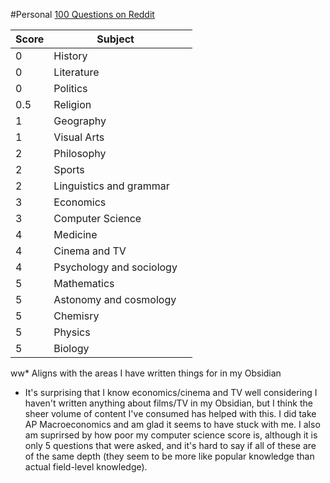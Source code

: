 #Personal 
[100 Questions on Reddit](https://www.reddit.com/r/slatestarcodex/comments/17xg3lq/sort_of_nerdish_general_knowledge_test_with_100/)

| Score | Subject                  |     |
| ----- | ------------------------ | --- |
| 0     | History                  |     |
| 0     | Literature               |     |
| 0     | Politics                 |     |
| 0.5   | Religion                 |     |
| 1     | Geography                |     |
| 1     | Visual Arts              |     |
| 2     | Philosophy               |     |
| 2     | Sports                   |     |
| 2     | Linguistics and grammar  |     |
| 3     | Economics                |     |
| 3     | Computer Science         |     |
| 4     | Medicine                 |     |
| 4     | Cinema and TV            |     |
| 4     | Psychology and sociology |     |
| 5     | Mathematics              |     |
| 5     | Astonomy and cosmology   |     |
| 5     | Chemisry                 |     |
| 5     | Physics                  |     |
| 5     | Biology                  |     |
ww* Aligns with the areas I have written things for in my Obsidian
* It's surprising that I know economics/cinema and TV well considering I haven't written anything about films/TV in my Obsidian, but I think the sheer volume of content I've consumed has helped with this. I did take AP Macroeconomics and am glad it seems to have stuck with me. I also am suprirsed by how poor my computer science score is, although it is only 5 questions that were asked, and it's hard to say if all of these are of the same depth (they seem to be more like popular knowledge than actual field-level knowledge).